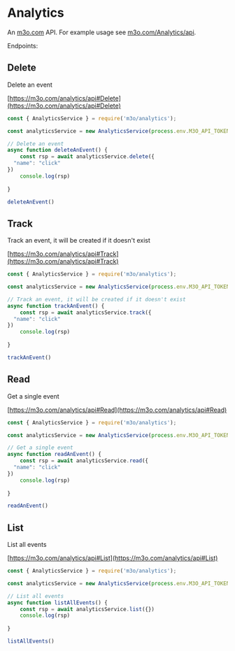 # Analytics

An [m3o.com](https://m3o.com) API. For example usage see [m3o.com/Analytics/api](https://m3o.com/Analytics/api).

Endpoints:

## Delete

Delete an event


[https://m3o.com/analytics/api#Delete](https://m3o.com/analytics/api#Delete)

```js
const { AnalyticsService } = require('m3o/analytics');

const analyticsService = new AnalyticsService(process.env.M3O_API_TOKEN)

// Delete an event
async function deleteAnEvent() {
	const rsp = await analyticsService.delete({
  "name": "click"
})
	console.log(rsp)
	
}

deleteAnEvent()
```
## Track

Track an event, it will be created if it doesn't exist


[https://m3o.com/analytics/api#Track](https://m3o.com/analytics/api#Track)

```js
const { AnalyticsService } = require('m3o/analytics');

const analyticsService = new AnalyticsService(process.env.M3O_API_TOKEN)

// Track an event, it will be created if it doesn't exist
async function trackAnEvent() {
	const rsp = await analyticsService.track({
  "name": "click"
})
	console.log(rsp)
	
}

trackAnEvent()
```
## Read

Get a single event


[https://m3o.com/analytics/api#Read](https://m3o.com/analytics/api#Read)

```js
const { AnalyticsService } = require('m3o/analytics');

const analyticsService = new AnalyticsService(process.env.M3O_API_TOKEN)

// Get a single event
async function readAnEvent() {
	const rsp = await analyticsService.read({
  "name": "click"
})
	console.log(rsp)
	
}

readAnEvent()
```
## List

List all events


[https://m3o.com/analytics/api#List](https://m3o.com/analytics/api#List)

```js
const { AnalyticsService } = require('m3o/analytics');

const analyticsService = new AnalyticsService(process.env.M3O_API_TOKEN)

// List all events
async function listAllEvents() {
	const rsp = await analyticsService.list({})
	console.log(rsp)
	
}

listAllEvents()
```
